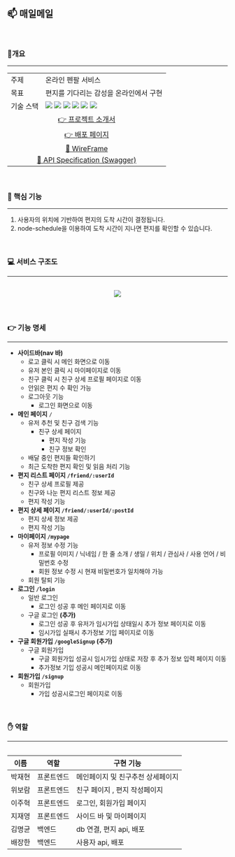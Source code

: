 ## **📫 매일메일**

<br>

### 📖개요
---

<table align="center">
  <tr>
    <td><span> 주제 </span></td>
    <td><span> 온라인 펜팔 서비스 </span></td>
  </tr>
  
  <tr>
    <td><span> 목표 </span></td>
    <td><span> 편지를 기다리는 감성을 온라인에서 구현 </span></td>
  </tr>
  
  <tr>
    <td><span>기술 스택</span></td>
    <td>
      <div>
        <img src="https://img.shields.io/badge/JavaScript-F7DF1E?style=flat-square&logo=javascript&logoColor=white"/>
        <img src="https://img.shields.io/badge/React-61DAFB?style=flat-square&logo=react&logoColor=white"/>
        <img src="https://img.shields.io/badge/StyledComponents-DB7093?style=flat-square&logo=styled-components&logoColor=white"/>
        <img src="https://img.shields.io/badge/Express-000000?style=flat-square&logo=express&logoColor=white"/>
        <img src="https://img.shields.io/badge/NGINX-009639?style=flat-square&logo=nginx&logoColor=white"/>
        <img src="https://img.shields.io/badge/MariaDB-003545?style=flat-square&logo=mariadb&logoColor=white">
      </div>
    </td>
  </tr>
  <tr>
    <td align="center" colspan=2>
      <a href="https://jaeyeong815.notion.site/88b29312cff34763884feef11109b340"> 👉 프로젝트 소개서 </a>
    </td>
  </tr>
  <tr>
    <td align="center" colspan=2>
      <a href="https://bit.ly/3wTU9Te"> 👉 배포 페이지 </a>
    </td>
  </tr>
  <tr>
    <td align="center" colspan=2>
      <a href="https://www.figma.com/file/x6VNP5t97mEBBGZtwBxNiB/%EC%B5%9C%EA%B0%9513%ED%8C%80?node-id=367%3A232">🎨 WireFrame</a>
    </td>
  </tr>
  </tr>
    <td align="center" colspan=2>
      <a href="https://maeilmail-api-docs.herokuapp.com/">🔑 API Specification (Swagger)</a>
    </td>
  </tr>
  
<table>


<br>

### 🎯 핵심 기능
---

  1. 사용자의 위치에 기반하여 편지의 도착 시간이 결정됩니다.
  2. node-schedule을 이용하여 도착 시간이 지나면 편지를 확인할 수 있습니다.


<br>

### 💻 서비스 구조도
---
<br/>
<div align="center"><img src="https://user-images.githubusercontent.com/102276240/188565575-657a388a-2d19-44a6-bf34-0808daf89c09.png"></div>
<br/>

<br>

  
### 👉 기능 명세
---

  - **사이드바(nav 바)**
    - 로고 클릭 시 메인 화면으로 이동
    - 유저 본인 클릭 시 마이페이지로 이동
    - 친구 클릭 시 친구 상세 프로필 페이지로 이동
    - 안읽은 편지 수 확인 가능
    - 로그아웃 기능
        - 로그인 화면으로 이동
- **메인 페이지** `/`
    - 유저 추천 및 친구 검색 기능
        - 친구 상세 페이지
            - 편지 작성 기능
            - 친구 정보 확인
    - 배달 중인 편지들 확인하기
    - 최근 도착한 편지 확인 및 읽음 처리 기능
- **편지 리스트 페이지 `/friend/:userId`**
    - 친구 상세 프로필 제공
    - 친구와 나눈 편지 리스트 정보 제공
    - 편지 작성 기능
- **편지 상세 페이지 `/friend/:userId/:postId`**
    - 편지 상세 정보 제공
    - 편지 작성 기능
- **마이페이지 `/mypage`**
    - 유저 정보 수정 기능
        - 프로필 이미지 / 닉네임 / 한 줄 소개 / 생일 / 위치 / 관심사 / 사용 언어 / 비밀번호 수정
        - 회원 정보 수정 시 현재 비밀번호가 일치해야 가능
    - 회원 탈퇴 기능
- **로그인 `/login`**
    - 일반 로그인
        - 로그인 성공 후 메인 페이지로 이동
    - 구글 로그인 **(추가)**
        - 로그인 성공 후 유저가 임시가입 상태일시 추가 정보 페이지로 이동
        - 임시가입 실패시 추가정보 기입 페이지로 이동
- **구글 회원가입 `/googleSignup` (추가)**
    - 구글 회원가입
        - 구글 회원가입 성공시 임시가입 상태로 저장 후 추가 정보 입력 페이지 이동
        - 추가정보 기입 성공시 메인페이지로 이동
- **회원가입 `/signup`**
    - 회원가입
        - 가입 성공시로그인 페이지로 이동
  
<br>

### ✋ 역할
---

| 이름   | 역할       | 구현 기능 |
| ------ | ---------- | --------- |
| 박재현 | 프론트엔드 | 메인페이지 및 친구추천 상세페이지 |
| 위보람 | 프론트엔드 | 친구 페이지 , 편지 작성페이지 |
| 이주혁 | 프론트엔드 | 로그인, 회원가입 페이지 |
| 지재영 | 프론트엔드 | 사이드 바 및 마이페이지 |
| 김명균 | 백엔드     | db 연결, 편지 api, 배포 |
| 배장한 | 백엔드     | 사용자 api, 배포 |

<br>
